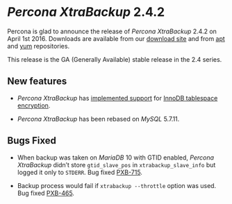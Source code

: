 # *Percona XtraBackup* 2.4.2

Percona is glad to announce the release of *Percona XtraBackup* 2.4.2 on April
1st 2016. Downloads are available from our [download site](http://www.percona.com/downloads/XtraBackup/) and from [apt](../../installation/apt_repo.md#apt-repo)
and [yum](../../installation/yum_repo.md#yum-repo) repositories.

This release is the GA (Generally Available) stable release in the 2.4 series.

## New features

* *Percona XtraBackup* has [implemented support](../../advanced/encrypted_innodb_tablespace_backups.md#encrypted-innodb-tablespace-backups) for [InnoDB tablespace encryption](http://dev.mysql.com/doc/refman/5.7/en/innodb-tablespace-encryption.html).

* *Percona XtraBackup* has been rebased on *MySQL* 5.7.11.

## Bugs Fixed

* When backup was taken on *MariaDB* 10 with GTID enabled, *Percona XtraBackup*
didn’t store `gtid_slave_pos` in `xtrabackup_slave_info` but logged it
only to `STDERR`. Bug fixed [PXB-715](https://jira.percona.com/browse/PXB-715).

* Backup process would fail if `xtrabackup --throttle` option was used.
Bug fixed [PXB-465](https://jira.percona.com/browse/PXB-465).
